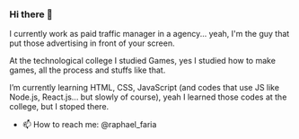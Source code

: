 ### Hi there 👋

I currently work as paid traffic manager in a agency... yeah, I'm the guy that put those advertising in front of your screen.

At the technological college I studied Games, yes I studied how to make games, all the process and stuffs like that.

I’m currently learning HTML, CSS, JavaScript (and codes that use JS like Node.js, React.js... but slowly of course), yeah I learned those codes at the college, but I stoped there.

- 📫 How to reach me: @raphael_faria

<!--
**rabifa/rabifa** is a ✨ _special_ ✨ repository because its `README.md` (this file) appears on your GitHub profile.

Here are some ideas to get you started:

- 🔭 I’m currently working on ...
- 🌱 I’m currently learning ...
- 👯 I’m looking to collaborate on ...
- 🤔 I’m looking for help with ...
- 💬 Ask me about ...
- 📫 How to reach me: ...
- 😄 Pronouns: ...
- ⚡ Fun fact: ...
-->
